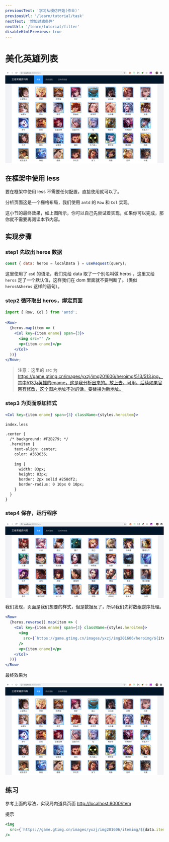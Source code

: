 ```yaml
---
previousText: '学习从模仿开始(作业)'
previousUrl: '/learn/tutorial/task'
nextText: '增加过滤条件'
nextUrl: '/learn/tutorial/filter'
disableHtmlPreviews: true
---
```


# 美化英雄列表

![](../../../assets/img/tutorial/hero1.png)

## 在框架中使用 less

要在框架中使用 less 不需要任何配置，直接使用就可以了。

分析页面这是一个栅格布局，我们使用 `antd` 的 `Row` 和 `Col` 实现。

这小节的最终效果，如上图所示，你可以自己先尝试着实现，如果你可以完成，那你就不需要再阅读本节内容。

## 实现步骤

### step1 先取出 heros 数据

```javascript
const { data: heros = localData } = useRequest(query);
```

这里使用了 `es6` 的语法，我们先给 data 取了一个别名叫做 heros ，这里又给 `heros` 定了一个默认值，这样我们在 dom 里面就不要判断了。（类似 `heros&&heros` 这样的语句）。

### step2 循环取出 heros，绑定页面

```jsx
import { Row, Col } from 'antd';

<Row>
  {heros.map(item => (
    <Col key={item.ename} span={3}>
      <img src="" />
      <p>{item.cname}</p>
    </Col>
  ))}
</Row>;
```

> 注意：这里的 src 为 https://game.gtimg.cn/images/yxzj/img201606/heroimg/513/513.jpg，其中513为英雄的ename，这是我分析出来的。放上去，可用。后续如果官网有修改，这个图片地址不对的话，要替换为新地址。

### step3 为页面添加样式

```jsx
<Col key={item.ename} span={3} className={styles.heroitem}>
```

`index.less`

```less
.center {
  /* background: #F2B279; */
  .heroitem {
    text-align: center;
    color: #363636;

    img {
      width: 83px;
      height: 83px;
      border: 2px solid #258df2;
      border-radius: 0 10px 0 10px;
    }
  }
}
```

### step4 保存，运行程序

![](../../../assets/img/tutorial/hero2.png)

我们发现，页面是我们想要的样式，但是数据反了，所以我们先将数组逆序处理。

```jsx
<Row>
  {heros.reverse().map(item => (
    <Col key={item.ename} span={3} className={styles.heroitem}>
      <img
        src={`https://game.gtimg.cn/images/yxzj/img201606/heroimg/${item.ename}/${item.ename}.jpg`}
      />
      <p>{item.cname}</p>
    </Col>
  ))}
</Row>
```

最终效果为

![](../../../assets/img/tutorial/hero3.png)

## 练习

参考上面的写法，实现局内道具页面 [http://localhost:8000/item](http://localhost:8000/item)

提示

```jsx
<img
  src={`https://game.gtimg.cn/images/yxzj/img201606/itemimg/${data.item_id}.jpg`}
/>
```
